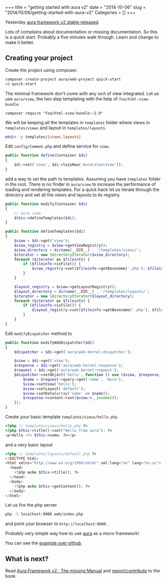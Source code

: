 +++
title = "getting started with aura v2"
date = "2014-10-06"
slug = "2014/10/06/getting-started-with-aura-v2"
Categories = []
+++

Yesterday [aura framework v2 stable released](http://auraphp.com/blog/2014/10/05/stable-project-releases/).

Lots of complains about documentation or missing documentation. So this is a quick start. Probably a five minutes walk through. Learn and change to make it better.


## Creating your project

Create the project using composer.

```bash
composer create-project aura/web-project quick-start
cd quick-start
```

The minimal framework don't come with any sort of view integrated. Let us use `aura/view`, the two step templating with the help of `foa/html-view-bundle`.

```
composer require "foa/html-view-bundle:~2.0"
```

We will be keeping all the templates in `templates` folder where views in `templates/views` and layout in `templates/layouts`.

```bash
mkdir -p templates/{views,layouts}
```

Edit `config/Common.php` and define service for `view`.

```php
public function define(Container $di)
{
    $di->set('view', $di->lazyNew('Aura\View\View'));
}
```

add a way to set the path to templates. Assuming you have `templates` folder in the root. There is no finder in `aura/view` to increase the performance of loading and rendering templates. For a quick hack let us iterate through the directory and set all the views and layouts to its registry.

```php
public function modify(Container $di)
{
    // more code
    $this->defineTemplates($di);
}

public function defineTemplates($di)
{
    $view = $di->get('view');
    $view_registry = $view->getViewRegistry();
    $view_directory = dirname(__DIR__) . '/templates/views/';
    $iterator = new \DirectoryIterator($view_directory);
    foreach ($iterator as $fileinfo) {
        if ($fileinfo->isFile()) {
            $view_registry->set($fileinfo->getBasename('.php'), $fileinfo->getPathname());
        }
    }

    $layout_registry = $view->getLayoutRegistry();
    $layout_directory = dirname(__DIR__) . '/templates/layouts/';
    $iterator = new \DirectoryIterator($layout_directory);
    foreach ($iterator as $fileinfo) {
        if ($fileinfo->isFile()) {
            $layout_registry->set($fileinfo->getBasename('.php'), $fileinfo->getPathname());
        }
    }
}
```

Edit `modifyDispatcher` method to

```php
public function modifyWebDispatcher($di)
{
    $dispatcher = $di->get('aura/web-kernel:dispatcher');

    $view = $di->get('view');
    $response = $di->get('aura/web-kernel:response');
    $request = $di->get('aura/web-kernel:request');
    $dispatcher->setObject('hello', function () use ($view, $response, $request) {
        $name = $request->query->get('name', 'Aura');
        $view->setView('hello');
        $view->setLayout('default');
        $view->setData(array('name' => $name));
        $response->content->set($view->__invoke());
    });
}
```

Create your basic template `templates/views/hello.php`

```php
<?php // templates/views/hello.php ?>
<?php $this->title()->set("Hello from aura"); ?>
<p>Hello <?= $this->name; ?></p>
```

and a very basic layout

```php
<?php // templates/layouts/default.php ?>
<!DOCTYPE html>
<html xmlns="http://www.w3.org/1999/xhtml" xml:lang="en" lang="en-us">
  <head>
    <?php echo $this->title(); ?>
  </head>
  <body>
    <?php echo $this->getContent(); ?>
  </body>
</html>
```

Let us fire the php server

```bash
php -S localhost:8000 web/index.php
```

and point your browser to `http://localhost:8000` .

Probably very simple way how to use [aura](http://auraphp.com) as a micro framework!.

You can see the [example over github](https://github.com/harikt/quick-start).

## What is next?

Read [Aura Framework v2 : The missing Manual](https://leanpub.com/aurav2/) and  [report/contribute](https://github.com/harikt/aurav2book) to the book.
